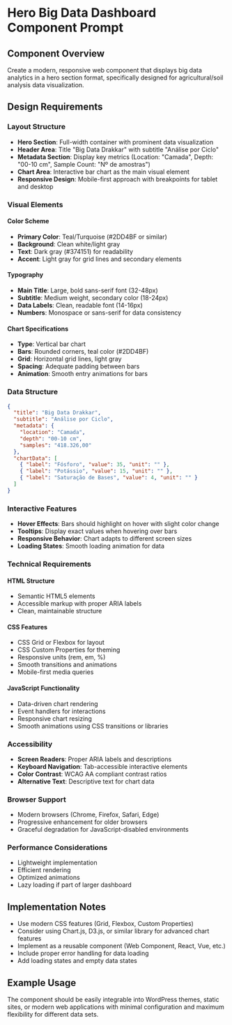 # Hero Big Data Dashboard Component Prompt

## Component Overview

Create a modern, responsive web component that displays big data analytics in a hero section format, specifically designed for agricultural/soil analysis data visualization.

## Design Requirements

### Layout Structure

- **Hero Section**: Full-width container with prominent data visualization
- **Header Area**: Title "Big Data Drakkar" with subtitle "Análise por Ciclo"
- **Metadata Section**: Display key metrics (Location: "Camada", Depth: "00-10 cm", Sample Count: "Nº de amostras")
- **Chart Area**: Interactive bar chart as the main visual element
- **Responsive Design**: Mobile-first approach with breakpoints for tablet and desktop

### Visual Elements

#### Color Scheme

- **Primary Color**: Teal/Turquoise (#2DD4BF or similar)
- **Background**: Clean white/light gray
- **Text**: Dark gray (#374151) for readability
- **Accent**: Light gray for grid lines and secondary elements

#### Typography

- **Main Title**: Large, bold sans-serif font (32-48px)
- **Subtitle**: Medium weight, secondary color (18-24px)
- **Data Labels**: Clean, readable font (14-16px)
- **Numbers**: Monospace or sans-serif for data consistency

#### Chart Specifications

- **Type**: Vertical bar chart
- **Bars**: Rounded corners, teal color (#2DD4BF)
- **Grid**: Horizontal grid lines, light gray
- **Spacing**: Adequate padding between bars
- **Animation**: Smooth entry animations for bars

### Data Structure

```json
{
  "title": "Big Data Drakkar",
  "subtitle": "Análise por Ciclo",
  "metadata": {
    "location": "Camada",
    "depth": "00-10 cm",
    "samples": "418.326,00"
  },
  "chartData": [
    { "label": "Fósforo", "value": 35, "unit": "" },
    { "label": "Potássio", "value": 15, "unit": "" },
    { "label": "Saturação de Bases", "value": 4, "unit": "" }
  ]
}
```

### Interactive Features

- **Hover Effects**: Bars should highlight on hover with slight color change
- **Tooltips**: Display exact values when hovering over bars
- **Responsive Behavior**: Chart adapts to different screen sizes
- **Loading States**: Smooth loading animation for data

### Technical Requirements

#### HTML Structure

- Semantic HTML5 elements
- Accessible markup with proper ARIA labels
- Clean, maintainable structure

#### CSS Features

- CSS Grid or Flexbox for layout
- CSS Custom Properties for theming
- Responsive units (rem, em, %)
- Smooth transitions and animations
- Mobile-first media queries

#### JavaScript Functionality

- Data-driven chart rendering
- Event handlers for interactions
- Responsive chart resizing
- Smooth animations using CSS transitions or libraries

### Accessibility

- **Screen Readers**: Proper ARIA labels and descriptions
- **Keyboard Navigation**: Tab-accessible interactive elements
- **Color Contrast**: WCAG AA compliant contrast ratios
- **Alternative Text**: Descriptive text for chart data

### Browser Support

- Modern browsers (Chrome, Firefox, Safari, Edge)
- Progressive enhancement for older browsers
- Graceful degradation for JavaScript-disabled environments

### Performance Considerations

- Lightweight implementation
- Efficient rendering
- Optimized animations
- Lazy loading if part of larger dashboard

## Implementation Notes

- Use modern CSS features (Grid, Flexbox, Custom Properties)
- Consider using Chart.js, D3.js, or similar library for advanced chart features
- Implement as a reusable component (Web Component, React, Vue, etc.)
- Include proper error handling for data loading
- Add loading states and empty data states

## Example Usage

The component should be easily integrable into WordPress themes, static sites, or modern web applications with minimal configuration and maximum flexibility for different data sets.
